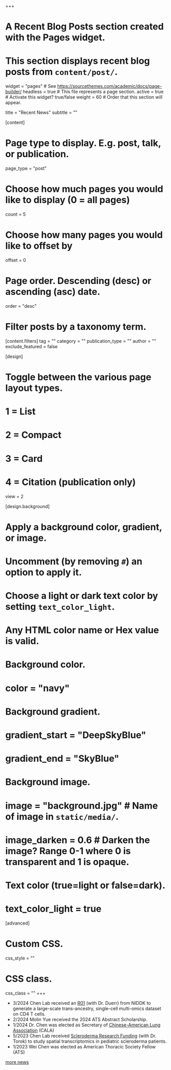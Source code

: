 +++
# A Recent Blog Posts section created with the Pages widget.
# This section displays recent blog posts from `content/post/`.

widget = "pages"  # See https://sourcethemes.com/academic/docs/page-builder/
headless = true  # This file represents a page section.
active = true  # Activate this widget? true/false
weight = 60  # Order that this section will appear.

title = "Recent News"
subtitle = ""

[content]
  # Page type to display. E.g. post, talk, or publication.
  page_type = "post"
  
  # Choose how much pages you would like to display (0 = all pages)
  count = 5
  
  # Choose how many pages you would like to offset by
  offset = 0

  # Page order. Descending (desc) or ascending (asc) date.
  order = "desc"

  # Filter posts by a taxonomy term.
  [content.filters]
    tag = ""
    category = ""
    publication_type = ""
    author = ""
    exclude_featured = false
  
[design]
  # Toggle between the various page layout types.
  #   1 = List
  #   2 = Compact
  #   3 = Card
  #   4 = Citation (publication only)
  view = 2
  
[design.background]
  # Apply a background color, gradient, or image.
  #   Uncomment (by removing `#`) an option to apply it.
  #   Choose a light or dark text color by setting `text_color_light`.
  #   Any HTML color name or Hex value is valid.
  
  # Background color.
  # color = "navy"
  
  # Background gradient.
  # gradient_start = "DeepSkyBlue"
  # gradient_end = "SkyBlue"
  
  # Background image.
  # image = "background.jpg"  # Name of image in `static/media/`.
  # image_darken = 0.6  # Darken the image? Range 0-1 where 0 is transparent and 1 is opaque.

  # Text color (true=light or false=dark).
  # text_color_light = true  
  
[advanced]
 # Custom CSS. 
 css_style = ""
 
 # CSS class.
 css_class = ""
+++
- 3/2024 Chen Lab received an [R01](https://reporter.nih.gov/search/xzRDncNh6Ei48FgOMdC6iQ/project-details/10805885) (with Dr. Duerr) from NIDDK to generate a large-scale trans-ancestry, single-cell multi-omics dataset on CD4 T cells. 
- 2/2024 Molin Yue received the 2024 ATS Abstract Scholarship. 
- 1/2024 Dr. Chen was elected as Secretary of [Chinese-American Lung Association](https://mycala.org/) (CALA)  
- 5/2023 Chen Lab received [Scleroderma Research Funding](https://srfcure.org/disease-propogation-in-juvenile-scleroderma/) (with Dr. Torok) to study spatial transcriptomics in pediatric scleroderma patients.  
- 1/2023 Wei Chen was elected as American Thoracic Society Fellow (ATS)


[more news](https://sites.pitt.edu/~wec47/news.html)

<!--- [more news]({{< ref "/news/_index.md" >}}) -->

